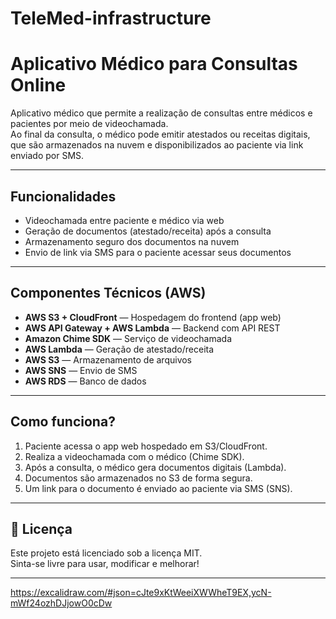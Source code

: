 # TeleMed-infrastructure

#  Aplicativo Médico para Consultas Online

Aplicativo médico que permite a realização de consultas entre médicos e pacientes por meio de videochamada.  
Ao final da consulta, o médico pode emitir atestados ou receitas digitais, que são armazenados na nuvem e disponibilizados ao paciente via link enviado por SMS.

---

## Funcionalidades

- Videochamada entre paciente e médico via web
- Geração de documentos (atestado/receita) após a consulta
- Armazenamento seguro dos documentos na nuvem
- Envio de link via SMS para o paciente acessar seus documentos

---

## Componentes Técnicos (AWS)

- **AWS S3 + CloudFront** — Hospedagem do frontend (app web)
- **AWS API Gateway + AWS Lambda** — Backend com API REST
- **Amazon Chime SDK** — Serviço de videochamada
- **AWS Lambda** — Geração de atestado/receita
- **AWS S3** — Armazenamento de arquivos
- **AWS SNS** — Envio de SMS
- **AWS RDS** — Banco de dados

---

## Como funciona?

1. Paciente acessa o app web hospedado em S3/CloudFront.
2. Realiza a videochamada com o médico (Chime SDK).
3. Após a consulta, o médico gera documentos digitais (Lambda).
4. Documentos são armazenados no S3 de forma segura.
5. Um link para o documento é enviado ao paciente via SMS (SNS).

---

## 📄 Licença

Este projeto está licenciado sob a licença MIT.  
Sinta-se livre para usar, modificar e melhorar!

---




https://excalidraw.com/#json=cJte9xKtWeeiXWWheT9EX,ycN-mWf24ozhDJjowO0cDw
